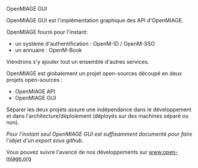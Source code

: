 OpenMIAGE GUI

OpenMIAGE GUI est l'implémentation graphique des API d'OpenMIAGE.

OpenMIAGE fourni pour l'instant:
  * un système d'authentification : OpenM-ID / OpenM-SSO
  * un annuaire : OpenM-Book

Viendrons s'y ajouter tout un ensemble d'autres services.

OpenMIAGE est globalement un projet open-sources découpé en deux projets open-sources :
  * OpenMIAGE API
  * OpenMIAGE GUI

Séparer les deux projets assure une indépendance dans le développement et dans l'architecture/déploiement (déployés sur des machines séparé ou non).

_Pour l'instant seul OpenMIAGE GUI est suffisamment documenté pour faire l'objet d'un export sous github._

Vous pouvez suivre l'avancé de nos développements sur www.open-miage.org
